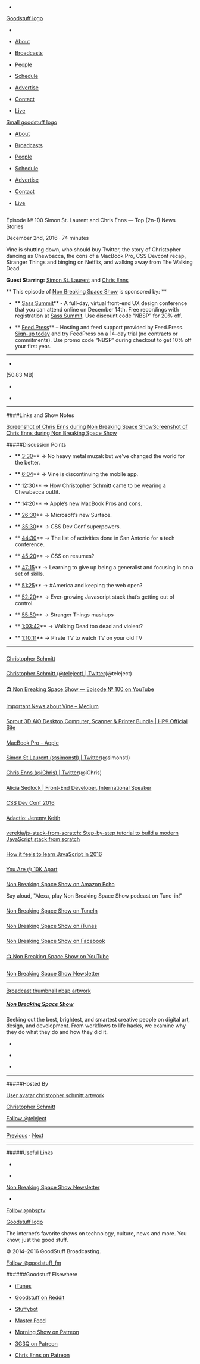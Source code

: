 

-
[Goodstuff logo](http://www.goodstuff.fm/)[](/assets/goodstuff_logo-17c1fe6f378352de5d7345f76152130b.svg)

-


-  [About](/about)

-  [Broadcasts](/broadcasts)

-  [People](/people)

-  [Schedule](/schedule)

-  [Advertise](/advertise)

-  [Contact](/contact)

-  [Live](/live)


[Small goodstuff logo](http://www.goodstuff.fm/)[](/assets/small_goodstuff_logo-bf032e72b9ec41494f4d90905f1ad619.svg)


-  [About](/about)

-  [Broadcasts](/broadcasts)

-  [People](/people)

-  [Schedule](/schedule)

-  [Advertise](/advertise)

-  [Contact](/contact)

-  [Live](/live)


##
Episode № 100
Simon St. Laurent and Chris Enns — Top (2n-1) News Stories


December 2nd, 2016
&middot;
74
minutes


Vine is shutting down, who should buy Twitter, the story of Christopher dancing as Chewbacca, the cons of a MacBook Pro, CSS Devconf recap, Stranger Things and binging on Netflix, and walking away from The Walking Dead.


**Guest Starring:**
[Simon St. Laurent](/people/Simon-St-Laurent) and  [Chris Enns](/people/chris-enns)


**
This episode of
[Non Breaking Space Show](/nbsp)
is sponsored by:
**


- ** [Sass Summit](http://sasssummit.com/?utm_source=nbsptv100&utm_medium=podcast&utm_campaign=sasssummit2016)** - A full-day, virtual front-end UX design conference that you can attend online on December 14th. Free recordings with registration at  [Sass Summit](http://sasssummit.com/?utm_source=nbsptv100&utm_medium=podcast&utm_campaign=sasssummit2016). Use discount code &ldquo;NBSP&rdquo; for 20% off.

- ** [Feed.Press](http://feed.press/nbsp)** – Hosting and feed support provided by Feed.Press.  [Sign-up today](http://feed.press/nbsp) and try FeedPress on a 14-day trial (no contracts or commitments). Use promo code &ldquo;NBSP&rdquo; during checkout to get 10% off your first year.


------------------------------


-
[](http://podcasts-1.feedpress.co/10609/nbsp-100.mp3)(50.83 MB)

-
[](http://twitter.com/intent/tweet?text=Non%20Breaking%20Space%20Show%20%E2%84%96%20100%20on%20@goodstuff_fm%20-%20http://goodstuff.fm/nbsp/100)

-
[](http://www.facebook.com/sharer/sharer.php?u=http://goodstuff.fm/nbsp/100)


------------------------------


####Links and Show Notes


[Screenshot of Chris Enns during Non Breaking Space Show](http://goodstuff.fm/nbsp/100)[Screenshot of Chris Enns during Non Breaking Space Show](https://i.ytimg.com/vi/lqJPVKQ5dpk/maxresdefault.jpg)


#####Discussion Points


- ** [3:30](#t=3:30)** → No heavy metal muzak but we&rsquo;ve changed the world for the better.

- ** [6:04](#t=6:04)** → Vine is discontinuing the mobile app.

- ** [12:30](#t=12:30)** → How Christopher Schmitt came to be wearing a Chewbacca outfit.

- ** [14:20](#t=14:20)** → Apple&rsquo;s new MacBook Pros and cons.

- ** [26:30](#t=26:30)** → Microsoft&rsquo;s new Surface.

- ** [35:30](#t=35:30)** → CSS Dev Conf superpowers.

- ** [44:30](#t=44:30)** → The list of activities done in San Antonio for a tech conference.

- ** [45:20](#t=45:20)** → CSS on resumes?

- ** [47:15](#t=47:15)** → Learning to give up being a generalist and focusing in on a set of skills.

- ** [51:25](#t=51:25)** → #America and keeping the web open?

- ** [52:20](#t=52:20)** → Ever-growing Javascript stack that&rsquo;s getting out of control.

- ** [55:50](#t=55:50)** → Stranger Things mashups

- ** [1:03:42](#t=1:03:42)** → Walking Dead too dead and violent?

- ** [1:10:11](#t=1:10:11)** → Pirate TV to watch TV on your old TV


------------------------------


#####
[Christopher Schmitt](http://christopher.org/)


#####
[Christopher Schmitt (@teleject) | Twitter](https://twitter.com/teleject)(@teleject)


#####
[📺 Non Breaking Space Show — Episode № 100 on YouTube](https://www.youtube.com/watch?v=lqJPVKQ5dpk)


#####
[Important News about Vine – Medium](https://medium.com/@vine/important-news-about-vine-909c5f4ae7a7#.f955w1h02)


#####
[Sprout 3D AiO Desktop Computer, Scanner & Printer Bundle | HP® Official Site](http://www8.hp.com/us/en/sprout/home.html)


#####
[MacBook Pro - Apple](https://www.apple.com/macbook-pro/)


#####
[Simon St.Laurent (@simonstl) | Twitter](https://twitter.com/simonstl)(@simonstl)


#####
[Chris Enns (@iChris) | Twitter](https://twitter.com/ichris)(@iChris)


#####
[Alicia Sedlock | Front-End Developer, International Speaker](http://aliciasedlock.github.io/)


#####
[CSS Dev Conf 2016](http://2016.cssdevconf.com/)


#####
[Adactio: Jeremy Keith](https://adactio.com/)


#####
[verekia/js-stack-from-scratch: Step-by-step tutorial to build a modern JavaScript stack from scratch](https://github.com/verekia/js-stack-from-scratch)


#####
[How it feels to learn JavaScript in 2016](https://hackernoon.com/how-it-feels-to-learn-javascript-in-2016-d3a717dd577f#.il14rcb27)


#####
[You Are @ 10K Apart](https://a-k-apart.com/)


#####
[Non Breaking Space Show on Amazon Echo](http://nonbreakingspace.tv/)


Say aloud, "Alexa, play Non Breaking Space Show podcast on Tune-in!"


#####
[Non Breaking Space Show on TuneIn](http://tunein.com/radio/Non-Breaking-Space-Show-p885155/)


#####
[Non Breaking Space Show on iTunes](https://itunes.apple.com/ca/podcast/non-breaking-space-show/id507162981?mt=2&ign-mpt=uo%3D4)


#####
[Non Breaking Space Show on Facebook](https://www.facebook.com/nbsptv)


#####
[📺  Non Breaking Space Show on YouTube](https://www.youtube.com/channel/UC--mqA75V3CM8hxId0l7e_g?sub_confirmation=1)


#####
[Non Breaking Space Show Newsletter](http://newsletter.nonbreakingspace.tv/)


------------------------------


[Broadcast thumbnail nbsp artwork](/nbsp)[](https://goodstuffs3.s3.amazonaws.com/uploads/broadcast/image/19/broadcast_thumbnail_nbsp_artwork.png)

##### [Non Breaking Space Show](/nbsp)


Seeking out the best, brightest, and smartest creative people on digital art, design, and development. From workflows to life hacks, we examine why they do what they do and how they did it.

-
[](http://itunes.apple.com/us/podcast/the-non-breaking-space-show/id507162981)

-
[](http://feeds.goodstuff.fm/nbsp)

-
[](mailto:chris@goodstuff.fm?cc=sponsorship%40goodstuff.fm&subject=%5BGoodStuff%20FM%5D%20Sponsorship%20Inquiry%20for%20Non%20Breaking%20Space%20Show)


------------------------------


#####Hosted By


[User avatar christopher schmitt artwork](/people/christopher-schmitt)[](https://goodstuffs3.s3.amazonaws.com/uploads/user/avatar/20/user_avatar_christopher-schmitt_artwork.png)

[Christopher Schmitt](/people/christopher-schmitt)


[Follow @teleject](https://twitter.com/teleject)


------------------------------


[Previous](/nbsp/99)
&middot;
[Next](/nbsp/101)


------------------------------


#####Useful Links

-
[](mailto:chris@goodstuff.fm?subject=%5BGoodstuff%20FM%5D%20Feedback%20for%20Non%20Breaking%20Space%20Show)

-
[Non Breaking Space Show Newsletter](http://www.goodstuff.fm/nbsp/newsletter)


-
[Follow @nbsptv](https://twitter.com/nbsptv)


[Goodstuff logo](http://www.goodstuff.fm/)[](/assets/goodstuff_logo-17c1fe6f378352de5d7345f76152130b.svg)


The internet’s favorite shows on technology, culture, news and more. You know, just the good stuff.


&copy; 2014&ndash;2016 GoodStuff Broadcasting.

[Follow @goodstuff_fm](https://twitter.com/goodstufffm)


######Goodstuff Elsewhere

-  [iTunes](https://itunes.apple.com/us/artist/goodstuff-fm/id843385597?mt=2)

-  [Goodstuff on Reddit](https://www.reddit.com/r/Goodstuff_fm/)

-  [Stuffybot](http://stuffybot.goodstuff.fm)

-  [Master Feed](/master/feed)

-  [Morning Show on Patreon](https://www.patreon.com/morningshow)

-  [3G3Q on Patreon](https://www.patreon.com/3g3q)

-  [Chris Enns on Patreon](https://www.patreon.com/ichris)

